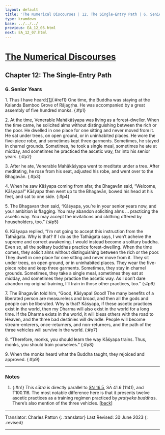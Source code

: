 ```yaml
---
layout: default
title: 'The Numerical Discourses | 12. The Single-Entry Path | 6. Senior Years'
type: kramdown
base: ../../../
previous: EA_12_05.html
next: EA_12_07.html
---
```


# [The Numerical Discourses](../index.html)
## Chapter 12: The Single-Entry Path
### 6. Senior Years

1\. Thus I have heard:[\[1\]](#n1){:#ref1} One time, the Buddha was staying at the Kalanda Bamboo Grove of Rājagṛha. He was accompanied by a great assembly of five hundred monks.
{:#p1}

2\. At the time, Venerable Mahākāśyapa was living as a forest-dweller. When the time came, he solicited alms without distinguishing between the rich or the poor. He dwelled in one place for one sitting and never moved from it. He sat under trees, on open ground, or in uninhabited places. He wore the five-piece robe, and sometimes kept three garments. Sometimes, he stayed in charnel grounds. Sometimes, he took a single meal, sometimes he ate at midday, and sometimes he practiced the ascetic way, far into his senior years.
{:#p2}

3\. After he ate, Venerable Mahākāśyapa went to meditate under a tree. After meditating, he rose from his seat, adjusted his robe, and went over to the Bhagavān.
{:#p3}

4\. When he saw Kāśyapa coming from afar, the Bhagavān said, “Welcome, Kāśyapa!” Kāśyapa then went up to the Bhagavān, bowed his head at his feet, and sat to one side.
{:#p4}

5\. The Bhagavan then said, “Kāśyapa, you’re in your senior years now, and your ambition is flagging. You may abandon soliciting alms … practicing the ascetic way. You may accept the invitations and clothing offered by householders, too.”
{:#p5}

6\. Kāśyapa replied, “I’m not going to accept this instruction from the Tathāgata. Why is that? If I do as the Tathāgata says, I won’t acheive the supreme and correct awakening. I would instead become a solitary buddha. Even so, all the solitary buddhas practice forest-dwelling. When the time comes, they solicit alms without distinguishing between the rich or the poor. They dwell in one place for one sitting and never move from it. They sit under trees, on open ground, or in uninhabited places. They wear the five-piece robe and keep three garments. Sometimes, they stay in charnel grounds.  Sometimes, they take a single meal, sometimes they eat at midday, and sometimes they practice the ascetic way. As I don’t dare abandon my original training, I’ll train in those other practices, too.”
{:#p6}

7\. The Bhagavān told him, “Good, Kāśyapa! Good! The many benefits of a liberated person are measureless and broad, and then all the gods and people can be liberated. Why is that? Kāśyapa, if these ascetic practices exist in the world, then my Dharma will also exist in the world for a long time. If the Dharma exists in the world, it will bless others with the road to Heaven, and the three bad destinies will dwindle. People will become stream-enterers, once-returners, and non-returners, and the path of the three vehicles will survive in the world.
{:#p7}

8\. “Therefore, monks, you should learn the way Kāśyapa trains. Thus, monks, you should train yourselves.”
{:#p8}

9\. When the monks heard what the Buddha taught, they rejoiced and approved.
{:#p9}

---

### Notes

1. {:#n1} This <em>sūtra</em> is directly parallel to <a href="https://suttacentral.net/sn16.5" target="_blank">SN 16.5</a>, SĀ 41.6 (1141), and T100.116. The most notable difference here is that it presents twelve ascetic practices as a training regimen practiced by <em>pratyeka buddha</em>s. There’s also mention of the three vehicles. [\[back\]](#ref1)

---

Translator: Charles Patton
{: .translator}
Last Revised: 30 June 2023
{: .revised}

---